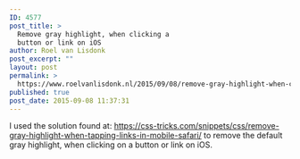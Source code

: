 ```yaml
---
ID: 4577
post_title: >
  Remove gray highlight, when clicking a
  button or link on iOS
author: Roel van Lisdonk
post_excerpt: ""
layout: post
permalink: >
  https://www.roelvanlisdonk.nl/2015/09/08/remove-gray-highlight-when-clicking-a-button-or-link-on-ios/
published: true
post_date: 2015-09-08 11:37:31
---
```

<p>I used the solution found at: <a title="https://css-tricks.com/snippets/css/remove-gray-highlight-when-tapping-links-in-mobile-safari/" href="https://css-tricks.com/snippets/css/remove-gray-highlight-when-tapping-links-in-mobile-safari/">https://css-tricks.com/snippets/css/remove-gray-highlight-when-tapping-links-in-mobile-safari/</a> to remove the default gray highlight, when clicking on a button or link on iOS.</p>